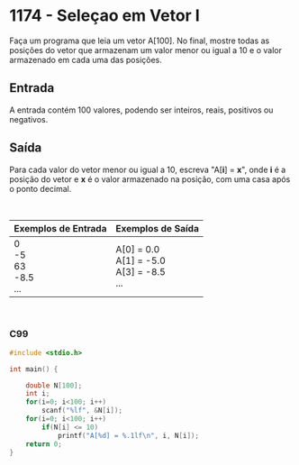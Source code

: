 1174 - Seleçao em Vetor I
=========================

Faça um programa que leia um vetor A\[100\]. No final, mostre todas as posições do vetor que armazenam um valor menor ou igual a 10 e o valor armazenado em cada uma das posições.

Entrada
-------

A entrada contém 100 valores, podendo ser inteiros, reais, positivos ou negativos.

Saída
-----

Para cada valor do vetor menor ou igual a 10, escreva "A\[**i**\] = **x**", onde **i** é a posição do vetor e **x** é o valor armazenado na posição, com uma casa após o ponto decimal.

&nbsp;

| Exemplos de Entrada | Exemplos de Saída         |
|---------------------|---------------------------|
| 0 <br/> -5 <br/> 63 <br/> -8.5 <br/> ... | A[0] = 0.0 <br/> A[1] = -5.0 <br/> A[3] = -8.5 <br/> ... |

&nbsp;

### C99

```c
#include <stdio.h>

int main() {

    double N[100];
    int i;
    for(i=0; i<100; i++)
        scanf("%lf", &N[i]);
    for(i=0; i<100; i++)
        if(N[i] <= 10)
            printf("A[%d] = %.1lf\n", i, N[i]);
    return 0;
}
```
